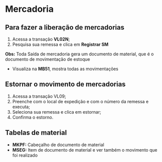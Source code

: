 # Mercadoria

## Para fazer a liberação de mercadorias

1. Acessa a transação **VL02N**;
2. Pesquisa sua remessa e clica em **Registrar SM**

**Obs:** Toda Saída de mercadoria gera um documento de material, que é o documento de movimentação de estoque 
- Visualiza na **MB51**, mostra todas as movimentações


## Estornar o movimento de mercadorias 

1. Acessa a transação VL09;
2. Preenche com o local de expedição e com o número da remessa e executa;
3. Seleciona sua remessa e clica em estornar;
4. Confirma o estorno.


## Tabelas de material

- **MKPF:** Cabeçalho de documento de material
- **MSEG:** Item de documento de material e ver também o movimento que foi realizado
